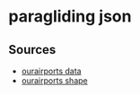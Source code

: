# paragliding json

## Sources

- [ourairports data](https://ourairports.com/data/)
- [ourairports shape](https://ourairports.com/help/data-dictionary.html)
